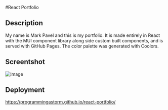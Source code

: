 #React Portfolio
## Description
My name is Mark Pavel and this is my portfolio. It is made entirely in React with the MUI component library along side custom built components, and is served with GitHub Pages. The color palette was generated with Coolors.

## Screentshot
![image](https://user-images.githubusercontent.com/13123028/185000593-30d95234-4595-4d88-b5af-c0656a29d8bb.png)

## Deployment
https://programmingastorm.github.io/react-portfolio/
